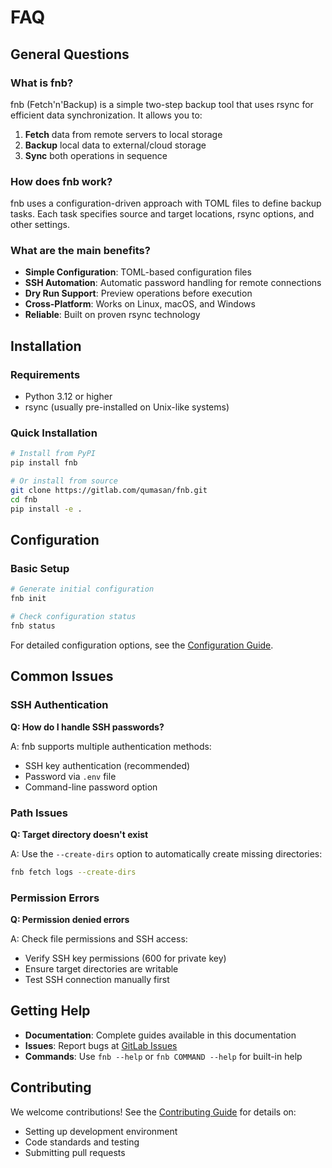 # FAQ

## General Questions

### What is fnb?

fnb (Fetch'n'Backup) is a simple two-step backup tool that uses rsync for efficient data synchronization. It allows you to:

1. **Fetch** data from remote servers to local storage
2. **Backup** local data to external/cloud storage  
3. **Sync** both operations in sequence

### How does fnb work?

fnb uses a configuration-driven approach with TOML files to define backup tasks. Each task specifies source and target locations, rsync options, and other settings.

### What are the main benefits?

- **Simple Configuration**: TOML-based configuration files
- **SSH Automation**: Automatic password handling for remote connections
- **Dry Run Support**: Preview operations before execution
- **Cross-Platform**: Works on Linux, macOS, and Windows
- **Reliable**: Built on proven rsync technology

## Installation

### Requirements

- Python 3.12 or higher
- rsync (usually pre-installed on Unix-like systems)

### Quick Installation

```bash
# Install from PyPI
pip install fnb

# Or install from source
git clone https://gitlab.com/qumasan/fnb.git
cd fnb
pip install -e .
```

## Configuration

### Basic Setup

```bash
# Generate initial configuration
fnb init

# Check configuration status
fnb status
```

For detailed configuration options, see the [Configuration Guide](usage/configuration.md).

## Common Issues

### SSH Authentication

**Q: How do I handle SSH passwords?**

A: fnb supports multiple authentication methods:
- SSH key authentication (recommended)
- Password via `.env` file
- Command-line password option

### Path Issues

**Q: Target directory doesn't exist**

A: Use the `--create-dirs` option to automatically create missing directories:

```bash
fnb fetch logs --create-dirs
```

### Permission Errors

**Q: Permission denied errors**

A: Check file permissions and SSH access:
- Verify SSH key permissions (600 for private key)
- Ensure target directories are writable
- Test SSH connection manually first

## Getting Help

- **Documentation**: Complete guides available in this documentation
- **Issues**: Report bugs at [GitLab Issues](https://gitlab.com/qumasan/fnb/-/issues)
- **Commands**: Use `fnb --help` or `fnb COMMAND --help` for built-in help

## Contributing

We welcome contributions! See the [Contributing Guide](development/contributing.md) for details on:
- Setting up development environment
- Code standards and testing
- Submitting pull requests